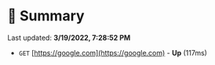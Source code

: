 # 📖 Summary
Last updated: **3/19/2022, 7:28:52 PM**

- `GET` [https://google.com](https://google.com) - **Up** (117ms)
